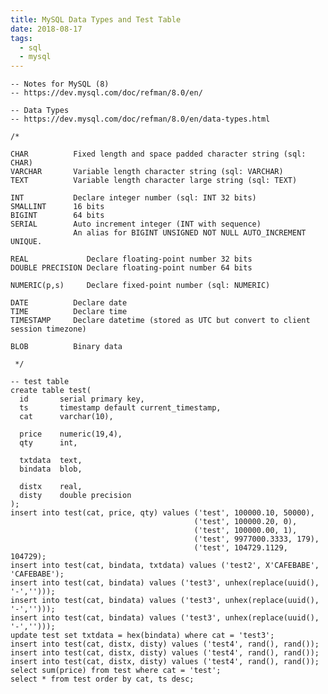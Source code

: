 ```yaml
---
title: MySQL Data Types and Test Table 
date: 2018-08-17
tags:
  - sql
  - mysql
---
```


    -- Notes for MySQL (8)
    -- https://dev.mysql.com/doc/refman/8.0/en/

    -- Data Types
    -- https://dev.mysql.com/doc/refman/8.0/en/data-types.html

    /*

    CHAR          Fixed length and space padded character string (sql: CHAR)
    VARCHAR       Variable length character string (sql: VARCHAR)
    TEXT          Variable length character large string (sql: TEXT)

    INT           Declare integer number (sql: INT 32 bits)
    SMALLINT      16 bits
    BIGINT        64 bits
    SERIAL        Auto increment integer (INT with sequence)
                  An alias for BIGINT UNSIGNED NOT NULL AUTO_INCREMENT UNIQUE.

    REAL             Declare floating-point number 32 bits
    DOUBLE PRECISION Declare floating-point number 64 bits

    NUMERIC(p,s)     Declare fixed-point number (sql: NUMERIC)

    DATE          Declare date
    TIME          Declare time
    TIMESTAMP     Declare datetime (stored as UTC but convert to client session timezone)

    BLOB          Binary data

     */

    -- test table
    create table test(
      id       serial primary key,
      ts       timestamp default current_timestamp,
      cat      varchar(10),

      price    numeric(19,4),
      qty      int,

      txtdata  text,
      bindata  blob,

      distx    real,
      disty    double precision
    );
    insert into test(cat, price, qty) values ('test', 100000.10, 50000),
                                             ('test', 100000.20, 0),
                                             ('test', 100000.00, 1),
                                             ('test', 9977000.3333, 179),
                                             ('test', 104729.1129, 104729);
    insert into test(cat, bindata, txtdata) values ('test2', X'CAFEBABE', 'CAFEBABE');
    insert into test(cat, bindata) values ('test3', unhex(replace(uuid(), '-','')));
    insert into test(cat, bindata) values ('test3', unhex(replace(uuid(), '-','')));
    insert into test(cat, bindata) values ('test3', unhex(replace(uuid(), '-','')));
    update test set txtdata = hex(bindata) where cat = 'test3';
    insert into test(cat, distx, disty) values ('test4', rand(), rand());
    insert into test(cat, distx, disty) values ('test4', rand(), rand());
    insert into test(cat, distx, disty) values ('test4', rand(), rand());
    select sum(price) from test where cat = 'test';
    select * from test order by cat, ts desc;
